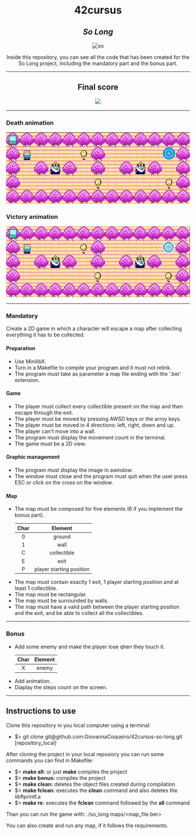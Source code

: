 <h1 align=center>
	<b>42cursus</b>
</h1>

<div align=center>
	<h2>
		<i>So Long</i>
	</h2>
	<img src="https://github.com/GiovannaCoqueiro/42cursus-so-long/assets/115947494/1b0cbee1-bdcd-41a1-be16-0fcf297a756e" alt=so long badge/>
	<p align=center>
    		Inside this repository, you can see all the code that has been created for the So Long project, including the mandatory part and the bonus part.
	</p>
</div>

---

<div align=center>
	<h2>
		Final score
	</h2>
	<img src= alt=so long grade/>
</div>

---

<h3 align=left>
  Death animation
</h3>
  <img src="https://github.com/GiovannaCoqueiro/42cursus-so-long/blob/main/gifs/death_animation.gif" alt=death animation/>

<h3 align=left>
  Victory animation
</h3>
  <img src="https://github.com/GiovannaCoqueiro/42cursus-so-long/blob/main/gifs/victory_animation.gif" alt=victory animation/>

---

<h3 align=left>
    Mandatory
</h3>
<p>
  Create a 2D game in which a character will escape a map after collecting everything it has to be collected.
</p>

<h4 align=left>
  Preparation
</h4>
<ul>
  <li>Use MinilibX.</li>
  <li>Turn in a Makefile to compile your program and it must not relink.</li>
  <li>The program must take as parameter a map file ending with the '.ber' extension.</li>
</ul>

<h4 align=left>
  Game
</h4>
<ul>
  <li>The player must collect every collectible present on the map and then escape through the exit.</li>
  <li>The player must be moved by pressing AWSD keys or the arroy keys.</li>
  <li>The player must be moved in 4 directions: left, right, down and up.</li>
  <li>The player can't move into a wall.</li>
  <li>The program must display the movement count in the terminal.</li>
  <li>The game must be a 2D view.</li>
</ul>

<h4 align=left>
  Graphic management
</h4>
<ul>
  <li>The program must display the image in  awindow.</li>
  <li>The window must close and the program must quit when the user press ESC or click on the cross on the window.</li>
</ul>

<h4 align=left>
  Map
</h4>
<ul>
  <li>The map must be composed for five elements (6 if you implement the bonus part).</li>

  | Char | Element |
  | :---: | :---: |
  | 0 | ground |
  | 1 | wall |
  | C | collectible |
  | E | exit |
  | P | player starting position |

  <li>The map must contain exactly 1 exit, 1 player starting position and at least 1 collectible.</li>
  <li>The map must be rectangular.</li>
  <li>The map must be surrounded by walls.</li>
  <li>The map must have a valid path between the player starting position and the exit, and be able to collect all the collectibles.</li>
</ul>

---

<h3 align=left>
    Bonus
</h3>
<ul>
  <li>Add some enemy and make the player lose qhen they touch it.</li>
	
  | Char | Element |
  | :---: | :---: |
  | X | enemy |
  
  <li>Add animation.</li>
  <li>Diaplay the steps count on the screen.</li>
</ul>

---

<h2>
    Instructions to use
</h2>
Clone this repository in you local computer using a terminal:
<ul>
	<li>$> git clone git@github.com:GiovannaCoqueiro/42cursus-so-long.git [repository_local]</li>
</ul>
		
After cloning the project in your local reposiory you can run some commands you can find in Makefile:
<ul>
	<li>$> <b>make all:</b> or just <b>make</b> compiles the project</li>
	<li>$> <b>make bonus:</b> compiles the project</li>
	<li>$> <b>make clean:</b> deletes the object files created during compilation</li>
	<li>$> <b>make fclean:</b> executes the <b>clean</b> command and also deletes the libftprintf.a</li>
	<li>$> <b>make re:</b> executes the <b>fclean</b> command followed by the <b>all</b> command</li>
</ul>

Than you can run the game with: ./so_long maps/<map_file.ber>

You can also create and run any map, if it follows the requirements.

